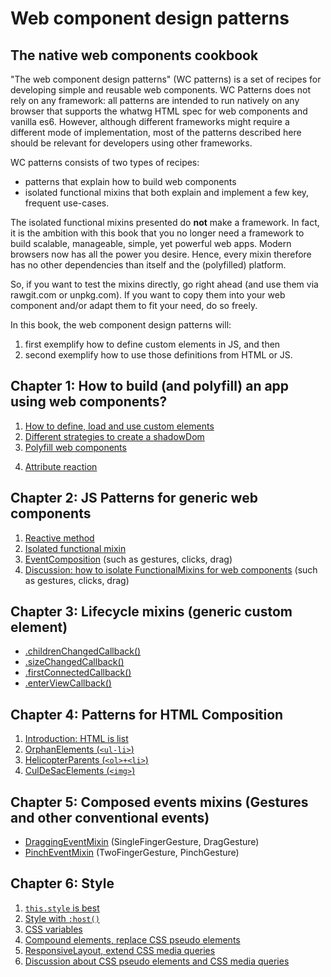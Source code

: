 # Web component design patterns
## The native web components cookbook
"The web component design patterns" (WC patterns) is a set of recipes for developing simple and reusable web components. 
WC Patterns does not rely on any framework: all patterns are intended to run natively on any browser 
that supports the whatwg HTML spec for web components and vanilla es6. However, although different 
frameworks might require a different mode of implementation, most of the patterns described here should
be relevant for developers using other frameworks.

WC patterns consists of two types of recipes:
* patterns that explain how to build web components
* isolated functional mixins that both explain and implement a few key, frequent use-cases.

The isolated functional mixins presented do **not** make a framework. 
In fact, it is the ambition with this book that you no longer need a framework to build
scalable, manageable, simple, yet powerful web apps. Modern browsers now has all the power you desire.
Hence, every mixin therefore has no other dependencies than itself and the (polyfilled) platform. 

So, if you want to test the mixins directly, go right ahead (and use them via rawgit.com or unpkg.com). 
If you want to copy them into your web component and/or adapt them to fit your need, do so freely.

In this book, the web component design patterns will:
1. first exemplify how to define custom elements in JS, and then 
2. second exemplify how to use those definitions from HTML or JS.

## Chapter 1: How to build (and polyfill) an app using web components?
1. [How to define, load and use custom elements](book/chapter1/Pattern1_CreateElement.md)
2. [Different strategies to create a shadowDom](book/chapter1/Pattern2_shadowDom.md)
3. [Polyfill web components](book/chapter1/Pattern3_polyfill.md)
<!--_3. HTMLElement core lifecycle, constructor(), connectedCallback(), and disconnectedCallback()-->
4. [Attribute reaction](book/chapter1/Pattern6_AttributeReaction.md)
<!---
5. [Transpile web components to es5](tutorials/chapter1/PatternX_HowToPolyfillOnClient.md)

explain that custom elements with content in the lightDom should be considered app-specific components.
-->

## Chapter 2: JS Patterns for generic web components
1. [Reactive method](book/chapter2/Pattern1_ReactiveMethod.md)
2. [Isolated functional mixin](book/chapter2/Pattern2_FunctionalMixin.md)
3. [EventComposition](book/chapter2/Pattern4_EventComposition.md) (such as gestures, clicks, drag)
4. [Discussion: how to isolate FunctionalMixins for web components](book/chapter2/Discussion_IsolatedFunctionalMixin.md) (such as gestures, clicks, drag)

## Chapter 3: Lifecycle mixins (generic custom element)
* [.childrenChangedCallback()](book/chapter3/Mixin1_ChildrenChangedMixin.md)
* [.sizeChangedCallback()](book/chapter3/Mixin2_SizeChangedMixin.md)
* [.firstConnectedCallback()](book/chapter3/Mixin4_FirstConnectedMixin.md)
* [.enterViewCallback()](book/chapter3/Mixin5_EnterViewMixin.md)

## Chapter 4: Patterns for HTML Composition
1. [Introduction: HTML is list](book/chapter4/Intro_HTML-Lists.md)
2. [OrphanElements (`<ul-li>`)](book/chapter4/Pattern1_OrphanElements.md)
3. [HelicopterParents (`<ol>+<li>`)](book/chapter4/Pattern2_HelicopterParent.md)
4. [CulDeSacElements (`<img>`)](book/chapter4/Pattern3_CulDeSacElements.md)

## Chapter 5: Composed events mixins (Gestures and other conventional events)
* [DraggingEventMixin](book/chapter5/Mixin3_DraggingEventMixin.md) (SingleFingerGesture, DragGesture)
* [PinchEventMixin](book/chapter5/Mixin6_PinchEventMixin.md) (TwoFingerGesture, PinchGesture)
<!--* [SwipeEventMixin] (tutorials/Mixin7_SwipeEventMixin.md) (MultiFingerGesture)-->

## Chapter 6: Style
1. [`this.style` is best](book/chapter6/Pattern1_this_style_rocks.md) 
2. [Style with `:host()`](book/chapter6/Pattern2_host_with_style.md) 
3. [CSS variables](book/chapter6/Pattern3_css_variables.md) 
4. [Compound elements, replace CSS pseudo elements](book/chapter6/Pattern4_css_pseudo_elements.md) 
5. [ResponsiveLayout, extend CSS media queries](book/chapter6/Pattern5_ResponsiveLayout.md)
6. [Discussion about CSS pseudo elements and CSS media queries](book/chapter6/Discussion_mediaqueries_pseudoelements.md) 
<!---
7. Discussion. Coherence and style
* How to handle app-wide styling. Local coherence (cohesion), thematic coherence, global coherence.
When and why to put the content of an element in the lightDom? In app-specific elements where you want 
to apply global/thematic styles to the element. And when you have control of the use of that element.
Don't split this piece of the app into too many pieces. These pieces of the app should mostly be about 
template composition. And only minor event composition. If you need to apply a lot of UI logic, 
you probably need a generic UI web component.

8. keep it light. App specific components and style. Non-composable, but universally stylable.

9. Path based styling. Changing the path in the stylesheet, and not the class or attribute on the element.
Sometimes you have a tree structure in your DOM that reflects a tree structure in you state data.
When you have such a mapping, and you have everything in the same lightDOM accessible to the same stylesheets,
you can instead of changing each element, change the css paths that attribute styles to each element.
This is not for beginners. This is not necessarily a good pattern. But it is a pattern.

## Chapter 7: Composition of app-specific web components
1. 
2. props down, (custom) events up
((ATT!! In generic custom elements, it is more children and attributes down, events up)).

3. dispatch and observe, in a joiState

2. MVC. Catching app events on window (or another element event bus 
(https://stackoverflow.com/questions/42757051/web-components-design-pattern)
).

 

## Chapter 8: Single state management
1. Using an event bus. With a state mananger.
2. dispatching directly on an element. 
3. the concept of immutability. and the benefits of dirty checking.
4. what are reducers? and the benefit of pure functions.
5. what are computer functions? and the problem of either nesting reducers or redundant functionality.
6. why use observers? and the problem of managing async actions in a sync centralized state.
7. what is joiState and how to use it?
-->

<!--
### What do you mean "web component"?

Many different frameworks such as React and Angular enable developers to make components for the web.
However, components tailored and dependent on a framework we call by that frameworks name, such as 
"React component" or "Angular component". They are components made to be used on the web, 
but they are not what is commonly refered to as "web components".

"Web components" means a components that can run *natively* in a modern browser. 
"Web components" always imply "*native* web components".
They do not rely on a framework in browsers compliant with the whatwg and es6 specification.

Still, "web components" can mean many different things. 
On the one hand, when we say "web components", we might refer to the simplest custom element. 
A custom element that uses neither shadowDom nor HTML template, and that is directly defined before use in the app (no es6 module loading).
On the other hand, a "web component" might refer to a most advanced custom element.
A custom element with a HTML template based shadowDom, written by someone else and loaded as an es6 module.

To clarify this myriad of terms, I think it is wise to apply the following taxonomy.
If you intend for a web component to be reused, it should be made available as an importable module.
You should also highlight that the web component is intended to be "reusable", generic to many apps and 
complying more thoroughly with HTML standards. You often should add the label "reusable" to that component.

If you are talking about a `custom element` that uses neither shadowDom nor 

Web components provide an excellent interface for integrating custom HTML+JS+CSS modules. 
Once familiar with the makeup of web components, it is my contention that you no longer will need a framework.
Web components is enough. They provide a great means both to organize and stabilize your own work and 
collaborate with others. It might not be perfect. And it needs to be polyfilled in old browsers. 
But it will still provides you with the only, cleanest and simplest API for making native HTML+JS+CSS modules.


-->